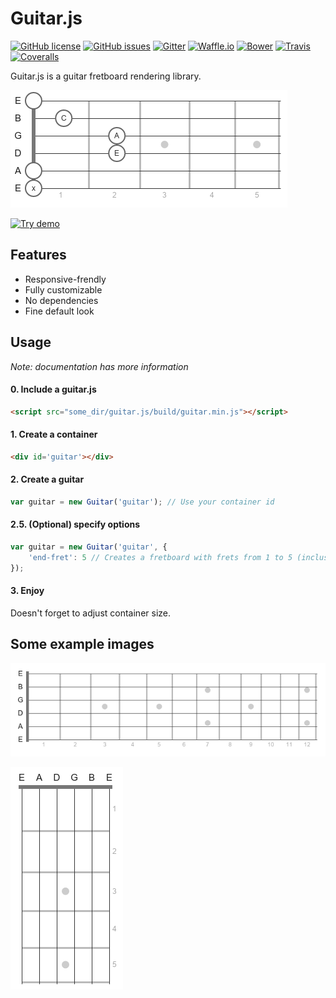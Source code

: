 Guitar.js
=========
[![GitHub license](https://img.shields.io/badge/license-MIT-blue.svg?style=flat-square)](https://github.com/chezstov/guitar.js/blob/master/LICENSE)
[![GitHub issues](https://img.shields.io/github/issues/chezstov/guitar.js.svg?style=flat-square)](https://github.com/chezstov/guitar.js/issues)
[![Gitter](https://img.shields.io/gitter/room/chezstov/guitar.js.svg?style=flat-square)](https://gitter.im/chezstov/guitar.js)
[![Waffle.io](https://img.shields.io/badge/waffle.io-board-lightgrey.svg?style=flat-square)](https://waffle.io/chezstov/guitar.js)
[![Bower](https://img.shields.io/bower/v/guitar.js.svg?style=flat-square)](https://github.com/chezstov/guitar.js)
[![Travis](https://img.shields.io/travis/chezstov/guitar.js.svg?style=flat-square)](https://travis-ci.org/chezstov/guitar.js)
[![Coveralls](https://img.shields.io/coveralls/chezstov/guitar.js.svg?style=flat-square)](https://coveralls.io/github/chezstov/guitar.js)

Guitar.js is a guitar fretboard rendering library.

![Marks](https://raw.githubusercontent.com/chezstov/guitar.js/master/img/marks.png)

[![Try demo](https://img.shields.io/badge/try-demo-brightgreen.svg?style=flat-square)](http://chezstov.github.io)

Features
--------
* Responsive-frendly
* Fully customizable
* No dependencies
* Fine default look

Usage
-----
*Note: documentation has more information*

#### 0. Include a guitar.js
```html
<script src="some_dir/guitar.js/build/guitar.min.js"></script>
```

#### 1. Create a container
```html
<div id='guitar'></div>
```

#### 2. Create a guitar
```javascript
var guitar = new Guitar('guitar'); // Use your container id
```

#### 2.5. (Optional) specify options
```javascript
var guitar = new Guitar('guitar', {
    'end-fret': 5 // Creates a fretboard with frets from 1 to 5 (inclusive)
});
```

#### 3. Enjoy
Doesn't forget to adjust container size.

Some example images
-----------------
![Default look](https://raw.githubusercontent.com/chezstov/guitar.js/master/img/default.png)

![Flipped](https://raw.githubusercontent.com/chezstov/guitar.js/master/img/flip.png)